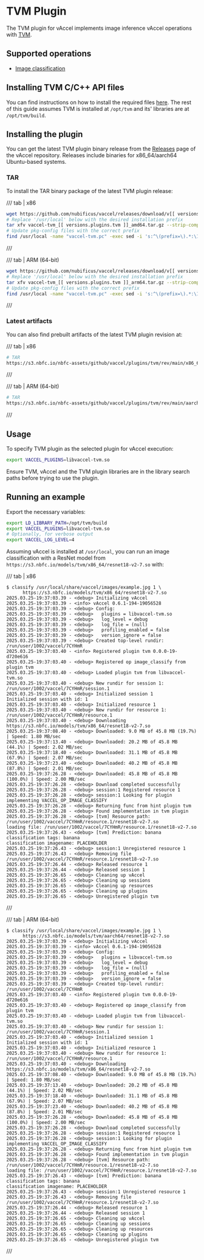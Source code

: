 # TVM Plugin

The TVM plugin for vAccel implements image inference vAccel operations with
[TVM](https://tvm.apache.org).

## Supported operations

- [Image classification](../../../api/api-reference/operations.md#image-classification)

## Installing TVM C/C++ API files

You can find instructions on how to install the required files
[here](../../../useful-docs/tvm.md). The rest of this guide assumes TVM is
installed at `/opt/tvm` and its' libraries are at `/opt/tvm/build`.

## Installing the plugin

You can get the latest TVM plugin binary release from the
[Releases](https://github.com/nubificus/vaccel/releases) page of the vAccel
repository. Releases include binaries for x86_64/aarch64 Ubuntu-based systems.

### TAR

To install the TAR binary package of the latest TVM plugin release:

/// tab | x86

```sh
wget https://github.com/nubificus/vaccel/releases/download/v[[ versions.vaccel ]]/vaccel-tvm_[[ versions.plugins.tvm ]]_amd64.tar.gz
# Replace '/usr/local' below with the desired installation prefix
tar xfv vaccel-tvm_[[ versions.plugins.tvm ]]_amd64.tar.gz --strip-components=2 -C /usr/local
# Update pkg-config files with the correct prefix
find /usr/local -name "vaccel-tvm.pc" -exec sed -i 's:^\(prefix=\).*:\1/usr/local:g' {} \;
```

///

/// tab | ARM (64-bit)

```sh
wget https://github.com/nubificus/vaccel/releases/download/v[[ versions.vaccel ]]/vaccel-tvm_[[ versions.plugins.tvm ]]_arm64.tar.gz
# Replace '/usr/local' below with the desired installation prefix
tar xfv vaccel-tvm_[[ versions.plugins.tvm ]]_arm64.tar.gz --strip-components=2 -C /usr/local
# Update pkg-config files with the correct prefix
find /usr/local -name "vaccel-tvm.pc" -exec sed -i 's:^\(prefix=\).*:\1/usr/local:g' {} \;
```

///

### Latest artifacts

You can also find prebuilt artifacts of the latest TVM plugin revision at:

/// tab | x86

```sh
# TAR
https://s3.nbfc.io/nbfc-assets/github/vaccel/plugins/tvm/rev/main/x86_64/release/vaccel-tvm-latest-bin.tar.gz
```

///

/// tab | ARM (64-bit)

```sh
# TAR
https://s3.nbfc.io/nbfc-assets/github/vaccel/plugins/tvm/rev/main/aarch64/release/vaccel-tvm-latest-bin.tar.gz
```

///

## Usage

To specify TVM plugin as the selected plugin for vAccel execution:

```sh
export VACCEL_PLUGINS=libvaccel-tvm.so
```

Ensure TVM, vAccel and the TVM plugin libraries are in the library search paths
before trying to use the plugin.

## Running an example

Export the necessary variables:

```sh
export LD_LIBRARY_PATH=/opt/tvm/build
export VACCEL_PLUGINS=libvaccel-tvm.so
# Optionally, for verbose output
export VACCEL_LOG_LEVEL=4
```

Assuming vAccel is installed at `/usr/local`, you can run an image
classification with a ResNet model from
`https://s3.nbfc.io/models/tvm/x86_64/resnet18-v2-7.so` with:

/// tab | x86

```console
$ classify /usr/local/share/vaccel/images/example.jpg 1 \
      https://s3.nbfc.io/models/tvm/x86_64/resnet18-v2-7.so
2025.03.25-19:37:03.39 - <debug> Initializing vAccel
2025.03.25-19:37:03.39 - <info> vAccel 0.6.1-194-19056528
2025.03.25-19:37:03.39 - <debug> Config:
2025.03.25-19:37:03.39 - <debug>   plugins = libvaccel-tvm.so
2025.03.25-19:37:03.39 - <debug>   log_level = debug
2025.03.25-19:37:03.39 - <debug>   log_file = (null)
2025.03.25-19:37:03.39 - <debug>   profiling_enabled = false
2025.03.25-19:37:03.39 - <debug>   version_ignore = false
2025.03.25-19:37:03.39 - <debug> Created top-level rundir: /run/user/1002/vaccel/7CYHmR
2025.03.25-19:37:03.40 - <info> Registered plugin tvm 0.0.0-19-d720e616
2025.03.25-19:37:03.40 - <debug> Registered op image_classify from plugin tvm
2025.03.25-19:37:03.40 - <debug> Loaded plugin tvm from libvaccel-tvm.so
2025.03.25-19:37:03.40 - <debug> New rundir for session 1: /run/user/1002/vaccel/7CYHmR/session.1
2025.03.25-19:37:03.40 - <debug> Initialized session 1
Initialized session with id: 1
2025.03.25-19:37:03.40 - <debug> Initialized resource 1
2025.03.25-19:37:03.40 - <debug> New rundir for resource 1: /run/user/1002/vaccel/7CYHmR/resource.1
2025.03.25-19:37:03.40 - <debug> Downloading https://s3.nbfc.io/models/tvm/x86_64/resnet18-v2-7.so
2025.03.25-19:37:08.40 - <debug> Downloaded: 9.0 MB of 45.8 MB (19.7%) | Speed: 1.80 MB/sec
2025.03.25-19:37:13.40 - <debug> Downloaded: 20.2 MB of 45.8 MB (44.1%) | Speed: 2.02 MB/sec
2025.03.25-19:37:18.40 - <debug> Downloaded: 31.1 MB of 45.8 MB (67.9%) | Speed: 2.07 MB/sec
2025.03.25-19:37:23.40 - <debug> Downloaded: 40.2 MB of 45.8 MB (87.8%) | Speed: 2.01 MB/sec
2025.03.25-19:37:26.28 - <debug> Downloaded: 45.8 MB of 45.8 MB (100.0%) | Speed: 2.00 MB/sec
2025.03.25-19:37:26.28 - <debug> Download completed successfully
2025.03.25-19:37:26.28 - <debug> session:1 Registered resource 1
2025.03.25-19:37:26.28 - <debug> session:1 Looking for plugin implementing VACCEL_OP_IMAGE_CLASSIFY
2025.03.25-19:37:26.28 - <debug> Returning func from hint plugin tvm
2025.03.25-19:37:26.28 - <debug> Found implementation in tvm plugin
2025.03.25-19:37:26.28 - <debug> [tvm] Resource path: /run/user/1002/vaccel/7CYHmR/resource.1/resnet18-v2-7.so
loading file: /run/user/1002/vaccel/7CYHmR/resource.1/resnet18-v2-7.so
2025.03.25-19:37:26.43 - <debug> [tvm] Prediction: banana
classification tags: banana
classification imagename: PLACEHOLDER
2025.03.25-19:37:26.43 - <debug> session:1 Unregistered resource 1
2025.03.25-19:37:26.43 - <debug> Removing file /run/user/1002/vaccel/7CYHmR/resource.1/resnet18-v2-7.so
2025.03.25-19:37:26.44 - <debug> Released resource 1
2025.03.25-19:37:26.44 - <debug> Released session 1
2025.03.25-19:37:26.65 - <debug> Cleaning up vAccel
2025.03.25-19:37:26.65 - <debug> Cleaning up sessions
2025.03.25-19:37:26.65 - <debug> Cleaning up resources
2025.03.25-19:37:26.65 - <debug> Cleaning up plugins
2025.03.25-19:37:26.65 - <debug> Unregistered plugin tvm
```

///

/// tab | ARM (64-bit)

```console
$ classify /usr/local/share/vaccel/images/example.jpg 1 \
      https://s3.nbfc.io/models/tvm/aarch64/resnet18-v2-7.so
2025.03.25-19:37:03.39 - <debug> Initializing vAccel
2025.03.25-19:37:03.39 - <info> vAccel 0.6.1-194-19056528
2025.03.25-19:37:03.39 - <debug> Config:
2025.03.25-19:37:03.39 - <debug>   plugins = libvaccel-tvm.so
2025.03.25-19:37:03.39 - <debug>   log_level = debug
2025.03.25-19:37:03.39 - <debug>   log_file = (null)
2025.03.25-19:37:03.39 - <debug>   profiling_enabled = false
2025.03.25-19:37:03.39 - <debug>   version_ignore = false
2025.03.25-19:37:03.39 - <debug> Created top-level rundir: /run/user/1002/vaccel/7CYHmR
2025.03.25-19:37:03.40 - <info> Registered plugin tvm 0.0.0-19-d720e616
2025.03.25-19:37:03.40 - <debug> Registered op image_classify from plugin tvm
2025.03.25-19:37:03.40 - <debug> Loaded plugin tvm from libvaccel-tvm.so
2025.03.25-19:37:03.40 - <debug> New rundir for session 1: /run/user/1002/vaccel/7CYHmR/session.1
2025.03.25-19:37:03.40 - <debug> Initialized session 1
Initialized session with id: 1
2025.03.25-19:37:03.40 - <debug> Initialized resource 1
2025.03.25-19:37:03.40 - <debug> New rundir for resource 1: /run/user/1002/vaccel/7CYHmR/resource.1
2025.03.25-19:37:03.40 - <debug> Downloading https://s3.nbfc.io/models/tvm/x86_64/resnet18-v2-7.so
2025.03.25-19:37:08.40 - <debug> Downloaded: 9.0 MB of 45.8 MB (19.7%) | Speed: 1.80 MB/sec
2025.03.25-19:37:13.40 - <debug> Downloaded: 20.2 MB of 45.8 MB (44.1%) | Speed: 2.02 MB/sec
2025.03.25-19:37:18.40 - <debug> Downloaded: 31.1 MB of 45.8 MB (67.9%) | Speed: 2.07 MB/sec
2025.03.25-19:37:23.40 - <debug> Downloaded: 40.2 MB of 45.8 MB (87.8%) | Speed: 2.01 MB/sec
2025.03.25-19:37:26.28 - <debug> Downloaded: 45.8 MB of 45.8 MB (100.0%) | Speed: 2.00 MB/sec
2025.03.25-19:37:26.28 - <debug> Download completed successfully
2025.03.25-19:37:26.28 - <debug> session:1 Registered resource 1
2025.03.25-19:37:26.28 - <debug> session:1 Looking for plugin implementing VACCEL_OP_IMAGE_CLASSIFY
2025.03.25-19:37:26.28 - <debug> Returning func from hint plugin tvm
2025.03.25-19:37:26.28 - <debug> Found implementation in tvm plugin
2025.03.25-19:37:26.28 - <debug> [tvm] Resource path: /run/user/1002/vaccel/7CYHmR/resource.1/resnet18-v2-7.so
loading file: /run/user/1002/vaccel/7CYHmR/resource.1/resnet18-v2-7.so
2025.03.25-19:37:26.43 - <debug> [tvm] Prediction: banana
classification tags: banana
classification imagename: PLACEHOLDER
2025.03.25-19:37:26.43 - <debug> session:1 Unregistered resource 1
2025.03.25-19:37:26.43 - <debug> Removing file /run/user/1002/vaccel/7CYHmR/resource.1/resnet18-v2-7.so
2025.03.25-19:37:26.44 - <debug> Released resource 1
2025.03.25-19:37:26.44 - <debug> Released session 1
2025.03.25-19:37:26.65 - <debug> Cleaning up vAccel
2025.03.25-19:37:26.65 - <debug> Cleaning up sessions
2025.03.25-19:37:26.65 - <debug> Cleaning up resources
2025.03.25-19:37:26.65 - <debug> Cleaning up plugins
2025.03.25-19:37:26.65 - <debug> Unregistered plugin tvm
```

///
